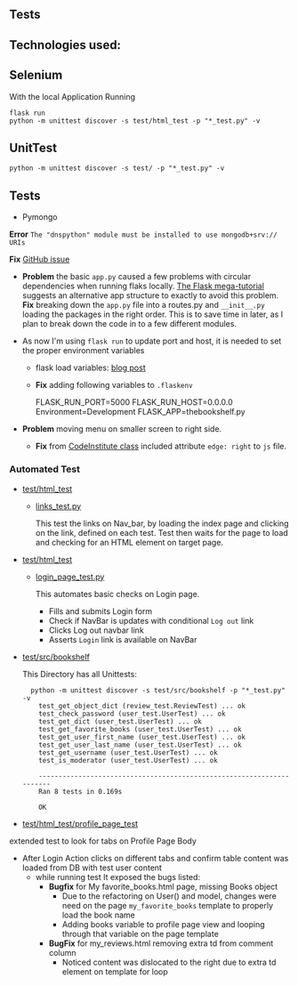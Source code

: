 Tests
---

## Technologies used:

## Selenium 
With the local Application Running

    flask run
    python -m unittest discover -s test/html_test -p "*_test.py" -v

## UnitTest

    python -m unittest discover -s test/ -p "*_test.py" -v


## Tests
    
- Pymongo 

**Error** `The "dnspython" module must be installed to use mongodb+srv:// URIs`

**Fix** [GitHub issue](https://github.com/getredash/redash/issues/2603)

- **Problem** the basic `app.py` caused a few problems with circular dependencies when running flaks locally. [The Flask mega-tutorial](https://blog.miguelgrinberg.com/post/the-flask-mega-tutorial-part-i-hello-world)
suggests an alternative app structure to exactly to avoid this problem. 
  **Fix** breaking down the `app.py` file into a routes.py and `__init__.py` loading the packages in the right order. This is to save time in later, as I plan to break down the code in to a few different modules.
  
- As now I'm using `flask run` to update port and host, it is needed to set the proper environment variables
  - flask load variables: [blog post](https://prettyprinted.com/tutorials/automatically_load_environment_variables_in_flask) 
  - **Fix** adding following variables to `.flaskenv`
    
        
      FLASK_RUN_PORT=5000
      FLASK_RUN_HOST=0.0.0.0
      Environment=Development
      FLASK_APP=thebookshelf.py

- **Problem** moving menu on smaller screen to right side.
  - **Fix**
    from [CodeInstitute class](https://github.com/Code-Institute-Solutions/TaskManagerAuth/blob/main/02-UserAuthenticationAndAuthorization/02-register_page/static/js/script.js)
    included attribute `edge: right`
    to `js` file.

### Automated Test

- [test/html_test](https://github.com/diogo-pessoa/the-bookshelf/blob/master/test/html_test)
  - [links_test.py](https://github.com/diogo-pessoa/the-bookshelf/blob/master/test/html_test/links_test.py)

    This test the links on Nav_bar, by loading the index page and clicking on the link, defined on each test. Test then
    waits for the page to load and checking for an HTML element on target page.


- [test/html_test](https://github.com/diogo-pessoa/the-bookshelf/blob/master/test/html_test)
  - [login_page_test.py](https://github.com/diogo-pessoa/the-bookshelf/blob/master/test/html_test/login_page_test.py)

    This automates basic checks on Login page.
    - Fills and submits Login form
    - Check if NavBar is updates with conditional `Log out` link
    - Clicks Log out navbar link
    - Asserts `Login` link is available on NavBar

- [test/src/bookshelf](https://github.com/diogo-pessoa/the-bookshelf/blob/master/test/src/bookshelf)

  This Directory has all Unittests:


        python -m unittest discover -s test/src/bookshelf -p "*_test.py" -v
          test_get_object_dict (review_test.ReviewTest) ... ok
          test_check_password (user_test.UserTest) ... ok
          test_get_dict (user_test.UserTest) ... ok
          test_get_favorite_books (user_test.UserTest) ... ok
          test_get_user_first_name (user_test.UserTest) ... ok
          test_get_user_last_name (user_test.UserTest) ... ok
          test_get_username (user_test.UserTest) ... ok
          test_is_moderator (user_test.UserTest) ... ok
          
          ----------------------------------------------------------------------
          Ran 8 tests in 0.169s
          
          OK



- [test/html_test/profile_page_test](https://github.com/diogo-pessoa/the-bookshelf/blob/master/test/html_test/profile_page_test.py)
  
extended test to look for tabs on Profile Page Body 
  - After Login Action clicks on different tabs and confirm table content was loaded from DB with test user content
    - while running test It exposed the bugs listed:
      - **Bugfix** for My favorite_books.html page, missing Books object
        - Due to the refactoring on User() and model, changes were need on the page `my_favorite_books` template to properly load the book name
        - Adding books variable to profile page view and looping through that variable on the page template
      - **BugFix** for my_reviews.html removing extra td from comment column 
        - Noticed content was dislocated to the right due to extra td element on template for loop
